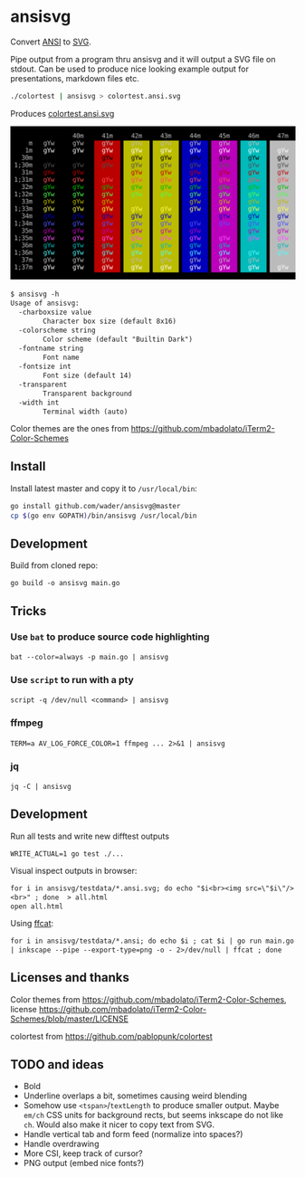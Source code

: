 # ansisvg

Convert [ANSI](https://en.wikipedia.org/wiki/ANSI_escape_code) to [SVG](https://en.wikipedia.org/wiki/Scalable_Vector_Graphics).

Pipe output from a program thru ansisvg and it will output a SVG file on stdout. Can be used to
produce nice looking example output for presentations, markdown files etc.

```sh
./colortest | ansisvg > colortest.ansi.svg
 ```
Produces [colortest.ansi.svg](ansisvg/testdata/colortest.ansi.svg)

![ansisvg output for colortest](ansisvg/testdata/colortest.ansi.svg)

```
$ ansisvg -h
Usage of ansisvg:
  -charboxsize value
    	Character box size (default 8x16)
  -colorscheme string
    	Color scheme (default "Builtin Dark")
  -fontname string
    	Font name
  -fontsize int
    	Font size (default 14)
  -transparent
    	Transparent background
  -width int
    	Terminal width (auto)
```

Color themes are the ones from https://github.com/mbadolato/iTerm2-Color-Schemes

## Install

Install latest master and copy it to `/usr/local/bin`:
```sh
go install github.com/wader/ansisvg@master
cp $(go env GOPATH)/bin/ansisvg /usr/local/bin
```

## Development

Build from cloned repo:
```
go build -o ansisvg main.go
```

## Tricks

### Use `bat` to produce source code highlighting
`bat --color=always -p main.go | ansisvg`

### Use `script` to run with a pty
`script -q /dev/null <command> | ansisvg`

### ffmpeg
`TERM=a AV_LOG_FORCE_COLOR=1 ffmpeg ... 2>&1 | ansisvg`

### jq
`jq -C | ansisvg`

## Development

Run all tests and write new difftest outputs
```
WRITE_ACTUAL=1 go test ./...
```

Visual inspect outputs in browser:
```
for i in ansisvg/testdata/*.ansi.svg; do echo "$i<br><img src=\"$i\"/><br>" ; done  > all.html
open all.html
```

Using [ffcat](https://github.com/wader/ffcat):
```
for i in ansisvg/testdata/*.ansi; do echo $i ; cat $i | go run main.go | inkscape --pipe --export-type=png -o - 2>/dev/null | ffcat ; done
```

## Licenses and thanks

Color themes from
https://github.com/mbadolato/iTerm2-Color-Schemes,
license https://github.com/mbadolato/iTerm2-Color-Schemes/blob/master/LICENSE

colortest from https://github.com/pablopunk/colortest

## TODO and ideas
- Bold
- Underline overlaps a bit, sometimes causing weird blending
- Somehow use `<tspan>`/`textLength` to produce smaller output. Maybe `em/ch` CSS units for background rects,
but seems inkscape do not like `ch`. Would also make it nicer to copy text from SVG.
- Handle vertical tab and form feed (normalize into spaces?)
- Handle overdrawing
- More CSI, keep track of cursor?
- PNG output (embed nice fonts?)
